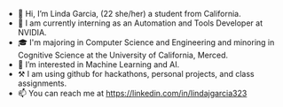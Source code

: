 - 👋 Hi, I’m Linda Garcia, (22 she/her) a student from California.
- 🏢 I am currently interning as an Automation and Tools Developer at NVIDIA.
- 🎓 I'm majoring in Computer Science and Engineering and minoring in Cognitive Science at the University of California, Merced.
- 👀 I’m interested in Machine Learning and AI.
- ⚒️ I am using github for hackathons, personal projects, and class assignments.
- 📫 You can reach me at https://linkedin.com/in/lindajgarcia323
